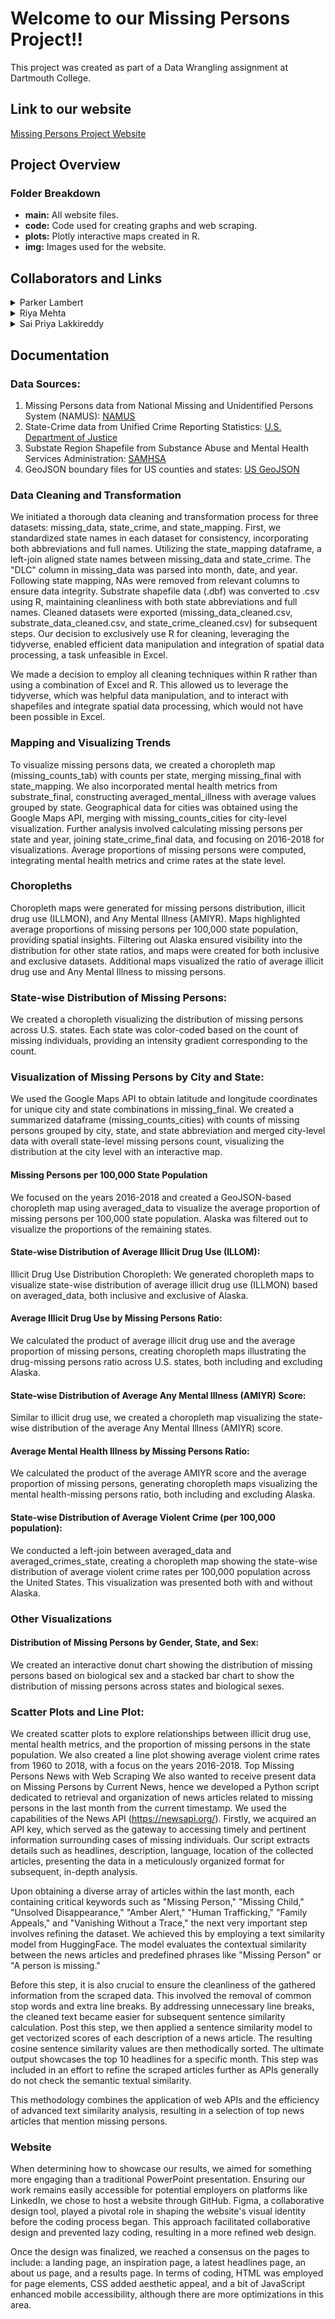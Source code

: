 # Welcome to our Missing Persons Project!!
This project was created as part of a Data Wrangling assignment at Dartmouth College.

## Link to our website
[Missing Persons Project Website](https://plambert777.github.io/MissingPersonsProject/index.html)

## Project Overview
### Folder Breakdown
- **main:** All website files.
- **code:** Code used for creating graphs and web scraping.
- **plots:** Plotly interactive maps created in R.
- **img:** Images used for the website.

## Collaborators and Links
<details>
  <summary>Parker Lambert</summary>
  <p><a href="https://github.com/plambert777" target="_blank">Github</a></p>
  <p><a href="https://www.linkedin.com/in/parkerjosephgreenlambert/" target="_blank">LinkedIn</a></p>
</details>
<details>
  <summary>Riya Mehta</summary>
  <p><a href="https://github.com/riyamehta18" target="_blank">Github</a></p>
  <p><a href="https://www.linkedin.com/in/riyamehta18/" target="_blank">LinkedIn</a></p>
</details>
<details>
  <summary>Sai Priya Lakkireddy</summary>
  <p><a href="https://github.com/saipriya0209">Github</a></p>
  <p><a href="https://www.linkedin.com/in/sai-priya-lakkireddy-sp/" target="_blank">LinkedIn</a></p>
</details>

## Documentation

### Data Sources:
1. Missing Persons data from National Missing and Unidentified Persons System (NAMUS): [NAMUS](https://namus.nij.ojp.gov/)
2. State-Crime data from Unified Crime Reporting Statistics: [U.S. Department of Justice](https://corgis-edu.github.io/corgis/csv/state_crime/)
3. Substate Region Shapefile from Substance Abuse and Mental Health Services Administration: [SAMHSA](https://www.samhsa.gov/data/report/2016-2018-nsduh-substate-region-shapefile)
4. GeoJSON boundary files for US counties and states: [US GeoJSON](https://eric.clst.org/tech/usgeojson/)

### Data Cleaning and Transformation
We initiated a thorough data cleaning and transformation process for three datasets: missing_data, state_crime, and state_mapping. First, we standardized state names in each dataset for consistency, incorporating both abbreviations and full names. Utilizing the state_mapping dataframe, a left-join aligned state names between missing_data and state_crime. The "DLC" column in missing_data was parsed into month, date, and year. Following state mapping, NAs were removed from relevant columns to ensure data integrity. Substrate shapefile data (.dbf) was converted to .csv using R, maintaining cleanliness with both state abbreviations and full names. Cleaned datasets were exported (missing_data_cleaned.csv, substrate_data_cleaned.csv, and state_crime_cleaned.csv) for subsequent steps. Our decision to exclusively use R for cleaning, leveraging the tidyverse, enabled efficient data manipulation and integration of spatial data processing, a task unfeasible in Excel.

We made a decision to employ all cleaning techniques within R rather than using a combination of Excel and R. This allowed us to leverage the tidyverse, which was helpful data manipulation, and to interact with shapefiles and integrate spatial data processing, which would not have been possible in Excel.


### Mapping and Visualizing Trends
To visualize missing persons data, we created a choropleth map (missing_counts_tab) with counts per state, merging missing_final with state_mapping. We also incorporated mental health metrics from substrate_final, constructing averaged_mental_illness with average values grouped by state. Geographical data for cities was obtained using the Google Maps API, merging with missing_counts_cities for city-level visualization. Further analysis involved calculating missing persons per state and year, joining state_crime_final data, and focusing on 2016-2018 for visualizations. Average proportions of missing persons were computed, integrating mental health metrics and crime rates at the state level.

### Choropleths
Choropleth maps were generated for missing persons distribution, illicit drug use (ILLMON), and Any Mental Illness (AMIYR). Maps highlighted average proportions of missing persons per 100,000 state population, providing spatial insights. Filtering out Alaska ensured visibility into the distribution for other state ratios, and maps were created for both inclusive and exclusive datasets. Additional maps visualized the ratio of average illicit drug use and Any Mental Illness to missing persons.

### State-wise Distribution of Missing Persons:
We created a choropleth visualizing the distribution of missing persons across U.S. states. Each state was color-coded based on the count of missing individuals, providing an intensity gradient corresponding to the count.

### Visualization of Missing Persons by City and State:
We used the Google Maps API to obtain latitude and longitude coordinates for unique city and state combinations in missing_final. We created a summarized dataframe (missing_counts_cities) with counts of missing persons grouped by city, state, and state abbreviation and merged city-level data with overall state-level missing persons count, visualizing the distribution at the city level with an interactive map.

#### Missing Persons per 100,000 State Population
We focused on the years 2016-2018 and created a GeoJSON-based choropleth map using averaged_data to visualize the average proportion of missing persons per 100,000 state population. Alaska was filtered out to visualize the proportions of the remaining states.

#### State-wise Distribution of Average Illicit Drug Use (ILLOM):
Illicit Drug Use Distribution Choropleth:
We generated choropleth maps to visualize state-wise distribution of average illicit drug use (ILLMON) based on averaged_data, both inclusive and exclusive of Alaska.

#### Average Illicit Drug Use by Missing Persons Ratio:
We calculated the product of average illicit drug use and the average proportion of missing persons, creating choropleth maps illustrating the drug-missing persons ratio across U.S. states, both including and excluding Alaska.

#### State-wise Distribution of Average Any Mental Illness (AMIYR) Score:
Similar to illicit drug use, we created a choropleth map visualizing the state-wise distribution of the average Any Mental Illness (AMIYR) score.

#### Average Mental Health Illness by Missing Persons Ratio:
We calculated the product of the average AMIYR score and the average proportion of missing persons, generating choropleth maps visualizing the mental health-missing persons ratio, both including and excluding Alaska.

#### State-wise Distribution of Average Violent Crime (per 100,000 population):
We conducted a left-join between averaged_data and averaged_crimes_state, creating a choropleth map showing the state-wise distribution of average violent crime rates per 100,000 population across the United States. This visualization was presented both with and without Alaska.

### Other Visualizations
#### Distribution of Missing Persons by Gender, State, and Sex:
We created an interactive donut chart showing the distribution of missing persons based on biological sex and a stacked bar chart to show the distribution of missing persons across states and biological sexes.

### Scatter Plots and Line Plot:
We created scatter plots to explore relationships between illicit drug use, mental health metrics, and the proportion of missing persons in the state population. We also created a line plot showing average violent crime rates from 1960 to 2018, with a focus on the years 2016-2018.
Top Missing Persons News with Web Scraping
We also wanted to receive present data on Missing Persons by Current News, hence we developed a Python script dedicated to retrieval and organization of news articles related to missing persons in the last month from the current timestamp. We used the capabilities of the News API (https://newsapi.org/). Firstly, we acquired an API key, which served as the gateway to accessing timely and pertinent information surrounding cases of missing individuals. Our script extracts details such as headlines, description, language, location of the collected articles, presenting the data in a meticulously organized format for subsequent, in-depth analysis.

Upon obtaining a diverse array of articles within the last month, each containing critical keywords such as "Missing Person," "Missing Child," "Unsolved Disappearance," "Amber Alert," "Human Trafficking," "Family Appeals," and "Vanishing Without a Trace," the next very important step involves refining the dataset. We achieved this by employing a text similarity model from HuggingFace. The model evaluates the contextual similarity between the news articles and predefined phrases like "Missing Person" or "A person is missing." 

Before this step, it is also crucial to ensure the cleanliness of the gathered information from the scraped data. This involved the removal of common stop words and extra line breaks. By addressing unnecessary line breaks, the cleaned text became easier for subsequent sentence similarity calculation. Post this step, we then applied a sentence similarity model to get vectorized scores of each description of a news article. The resulting cosine sentence similarity values are then methodically sorted. The ultimate output showcases the top 10 headlines for a specific month. This step was included in an effort to refine the scraped articles further as APIs generally do not check the semantic textual similarity.

This methodology combines the application of web APIs and the efficiency of advanced text similarity analysis, resulting in a selection of top news articles that mention missing persons.

### Website
When determining how to showcase our results, we aimed for something more engaging than a traditional PowerPoint presentation. Ensuring our work remains easily accessible for potential employers on platforms like LinkedIn, we chose to host a website through GitHub. Figma, a collaborative design tool, played a pivotal role in shaping the website's visual identity before the coding process began. This approach facilitated collaborative design and prevented lazy coding, resulting in a more refined web design.

Once the design was finalized, we reached a consensus on the pages to include: a landing page, an inspiration page, a latest headlines page, an about us page, and a results page. In terms of coding, HTML was employed for page elements, CSS added aesthetic appeal, and a bit of JavaScript enhanced mobile accessibility, although there are more optimizations in this area.
